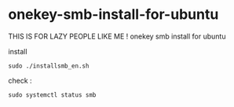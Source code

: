 # onekey-smb-install-for-ubuntu
THIS IS FOR LAZY PEOPLE LIKE ME !
onekey smb install for ubuntu

install
```
sudo ./installsmb_en.sh
```

check : 
```
sudo systemctl status smb
```


